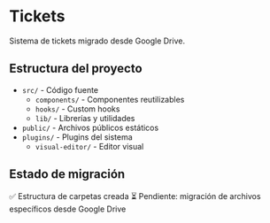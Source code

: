 # Tickets

Sistema de tickets migrado desde Google Drive.

## Estructura del proyecto

- `src/` - Código fuente
  - `components/` - Componentes reutilizables
  - `hooks/` - Custom hooks
  - `lib/` - Librerías y utilidades
- `public/` - Archivos públicos estáticos
- `plugins/` - Plugins del sistema
  - `visual-editor/` - Editor visual

## Estado de migración

✅ Estructura de carpetas creada
⏳ Pendiente: migración de archivos específicos desde Google Drive

